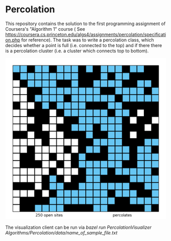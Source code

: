 # Percolation

This repository contains the solution to the first programming assignment of Coursera's "Algorithm 1" course ( See https://coursera.cs.princeton.edu/algs4/assignments/percolation/specification.php for reference). The task was to write a percolation class, which decides whether a point is full (i.e. connected to the top) and if there there is a percolation cluster (i.e. a cluster which connects top to bottom).

![Percolation Example](data/input20.png)

The visualization client can be run via *bazel run PercolationVisualizer Algorithms/Percolation/data/name_of_sample_file.txt*
